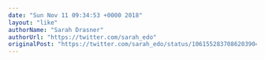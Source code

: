 ```yaml
---
date: "Sun Nov 11 09:34:53 +0000 2018"
layout: "like"
authorName: "Sarah Drasner"
authorUrl: "https://twitter.com/sarah_edo"
originalPost: "https://twitter.com/sarah_edo/status/1061552837086203904"
---
```

